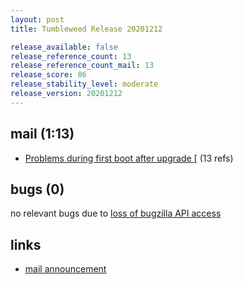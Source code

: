 ```yaml
---
layout: post
title: Tumbleweed Release 20201212

release_available: false
release_reference_count: 13
release_reference_count_mail: 13
release_score: 86
release_stability_level: moderate
release_version: 20201212
---
```


## mail (1:13)

- [Problems during first boot after upgrade \[](https://github.com/boombatower/tumbleweed-review/issues/10) (13 refs)

## bugs (0)

<!--more-->

no relevant bugs due to [loss of bugzilla API access](https://bugzilla.opensuse.org/show_bug.cgi?id=1157722)



## links

- [mail announcement](https://github.com/boombatower/tumbleweed-review/issues/10)
